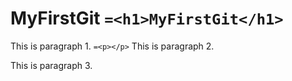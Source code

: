 # MyFirstGit `=<h1>MyFirstGit</h1>`

This is paragraph 1. `=<p></p>`
This is paragraph 2.

This is paragraph 3.
